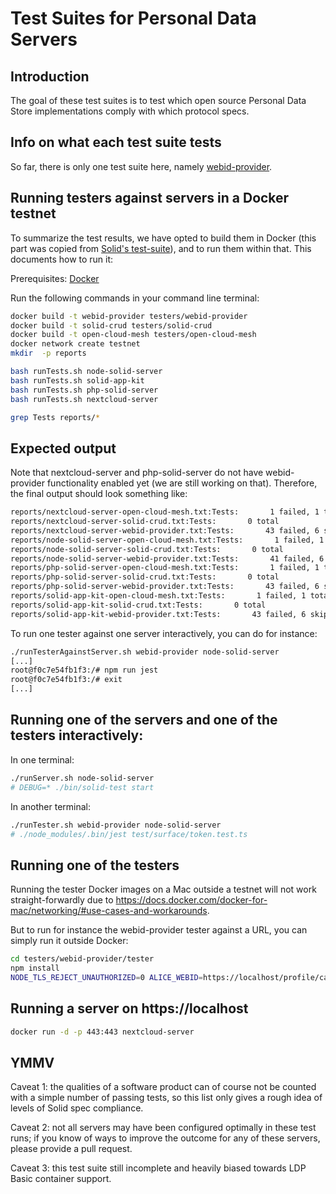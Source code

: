 # Test Suites for Personal Data Servers

## Introduction

The goal of these test suites is to test which open source
Personal Data Store implementations comply with which protocol specs.

## Info on what each test suite tests
So far, there is only one test suite here, namely [webid-provider](./docs/webid-provider.md).

## Running testers against servers in a Docker testnet

To summarize the test results, we have opted to build them in Docker
(this part was copied from [Solid's test-suite](https://github.com/solid/test-suite)),
and to run them within that. This documents how to run it:

Prerequisites: [Docker](https://docs.docker.com/install/)

Run the following commands in your command line terminal:

```sh
docker build -t webid-provider testers/webid-provider
docker build -t solid-crud testers/solid-crud
docker build -t open-cloud-mesh testers/open-cloud-mesh
docker network create testnet
mkdir  -p reports

bash runTests.sh node-solid-server
bash runTests.sh solid-app-kit
bash runTests.sh php-solid-server
bash runTests.sh nextcloud-server

grep Tests reports/*
```

## Expected output

Note that nextcloud-server and php-solid-server do not have webid-provider functionality enabled yet (we are
still working on that). Therefore, the final output should look something like:
```sh
reports/nextcloud-server-open-cloud-mesh.txt:Tests:       1 failed, 1 total
reports/nextcloud-server-solid-crud.txt:Tests:       0 total
reports/nextcloud-server-webid-provider.txt:Tests:       43 failed, 6 skipped, 49 total
reports/node-solid-server-open-cloud-mesh.txt:Tests:       1 failed, 1 total
reports/node-solid-server-solid-crud.txt:Tests:       0 total
reports/node-solid-server-webid-provider.txt:Tests:       41 failed, 6 skipped, 2 passed, 49 total
reports/php-solid-server-open-cloud-mesh.txt:Tests:       1 failed, 1 total
reports/php-solid-server-solid-crud.txt:Tests:       0 total
reports/php-solid-server-webid-provider.txt:Tests:       43 failed, 6 skipped, 49 total
reports/solid-app-kit-open-cloud-mesh.txt:Tests:       1 failed, 1 total
reports/solid-app-kit-solid-crud.txt:Tests:       0 total
reports/solid-app-kit-webid-provider.txt:Tests:       43 failed, 6 skipped, 49 total
```

To run one tester against one server interactively, you can do for instance:
```sh
./runTesterAgainstServer.sh webid-provider node-solid-server
[...]
root@f0c7e54fb1f3:/# npm run jest
root@f0c7e54fb1f3:/# exit
[...]
```

## Running one of the servers and one of the testers interactively:
In one terminal:
```sh
./runServer.sh node-solid-server
# DEBUG=* ./bin/solid-test start
```

In another terminal:
```sh
./runTester.sh webid-provider node-solid-server
# ./node_modules/.bin/jest test/surface/token.test.ts
```

## Running one of the testers
Running the tester Docker images on a Mac outside a testnet will not work
straight-forwardly due to https://docs.docker.com/docker-for-mac/networking/#use-cases-and-workarounds.

But to run for instance the webid-provider tester against a URL, you can simply run it outside Docker:
```sh
cd testers/webid-provider/tester
npm install
NODE_TLS_REJECT_UNAUTHORIZED=0 ALICE_WEBID=https://localhost/profile/card#me SERVER_ROOT=https://localhost ./node_modules/.bin/jest test/surface/*
```

## Running a server on https://localhost
```sh
docker run -d -p 443:443 nextcloud-server
```

## YMMV

Caveat 1: the qualities of a software product can of course not be counted with a simple number of passing tests,
so this list only gives a rough idea of levels of Solid spec compliance.

Caveat 2: not all servers may have been configured optimally in these test runs; if you know of ways to improve the
outcome for any of these servers, please provide a pull request.

Caveat 3: this test suite still incomplete and heavily biased towards LDP Basic container support.
